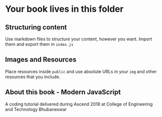 # Your book lives in this folder

## Structuring content

Use markdown files to structure your content, however you want. Import them and export them in `index.js`

## Images and Resources

Place resources inside `public` and use absolute URLs in your `img` and other resources that you include.

## About this book - Modern JavaScript

A coding tutorial delivered during Ascend 2018 at College of  Engineering and Technology Bhubaneswar